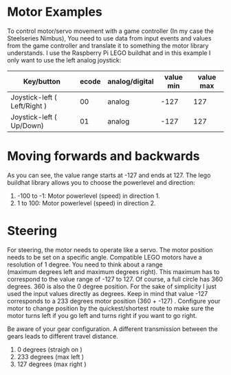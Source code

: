 Motor Examples
==============

To control motor/servo movement with a game controller (In my case the Steelseries Nimbus),
You need to use data from input events and values from the game controller and translate it 
to something the motor library understands. I use the Raspberry Pi LEGO buildhat and in this
example I only want to use the left analog joystick:

| Key/button                   | ecode | analog/digital | value min | value max |
| ---------------------------- | ----- | -------------- | --------- | --------- |
| Joystick-left ( Left/Right ) | 00 | analog | -127 | 127 |
| Joystick-left ( Up/Down) | 01 | analog | -127 | 127 |


# Moving forwards and  backwards #
As you can see, the value range starts at -127 and ends at 127. The lego buildhat library allows
you to choose the powerlevel and direction:

1. -100 to -1: 	Motor powerlevel (speed) in direction 1.
2. 1 to 100: 	Motor powerlevel (speed) in direction 2.


# Steering #
For steering, the motor needs to operate like a servo. The motor position needs to be set 
on a specific angle. Compatible LEGO motors have a resolution of 1 degree. You need to think about a range  
(maximum degrees left and maximum degrees right). This maximum has to correspond to the value range of  -127 to 127.
Of course, a full circle has 360 degrees. 360 is also the 0 degree position. 
For the sake of simplicity I just used the input values directly as degrees. Keep in mind that value  -127 corresponds to 
a 233 degrees motor position (360 + -127)  . Configure your motor to change position by the quickest/shortest route 
to make sure the motor turns left if you go left and turns right if you want to go right.

Be aware of your gear configuration. A different transmission between the gears leads to different travel distance.


1. 0 degrees (straigh on )
2. 233 degrees (max left )
3. 127 degrees (max right )



